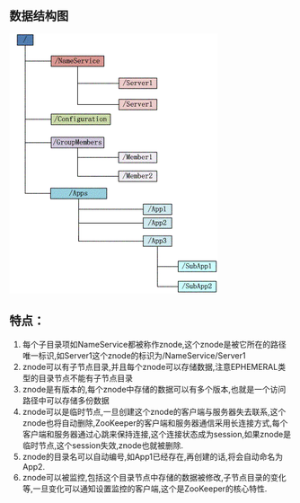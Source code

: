 ## 数据结构图

![这里写图片描述](../../image/20160825145559969)

## 特点：

1. 每个子目录项如NameService都被称作znode,这个znode是被它所在的路径唯一标识,如Server1这个znode的标识为/NameService/Server1
2. znode可以有子节点目录,并且每个znode可以存储数据,注意EPHEMERAL类型的目录节点不能有子节点目录
3. znode是有版本的,每个znode中存储的数据可以有多个版本,也就是一个访问路径中可以存储多份数据
4. znode可以是临时节点,一旦创建这个znode的客户端与服务器失去联系,这个znode也将自动删除,ZooKeeper的客户端和服务器通信采用长连接方式,每个客户端和服务器通过心跳来保持连接,这个连接状态成为session,如果znode是临时节点,这个session失效,znode也就被删除.
5. znode的目录名可以自动编号,如App1已经存在,再创建的话,将会自动命名为App2.
6. znode可以被监控,包括这个目录节点中存储的数据被修改,子节点目录的变化等,一旦变化可以通知设置监控的客户端,这个是ZooKeeper的核心特性.
